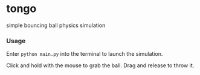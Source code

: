 # tongo
simple bouncing ball physics simulation

### Usage

Enter `python main.py` into the terminal to launch the simulation.

Click and hold with the mouse to grab the ball. Drag and release to throw it.
